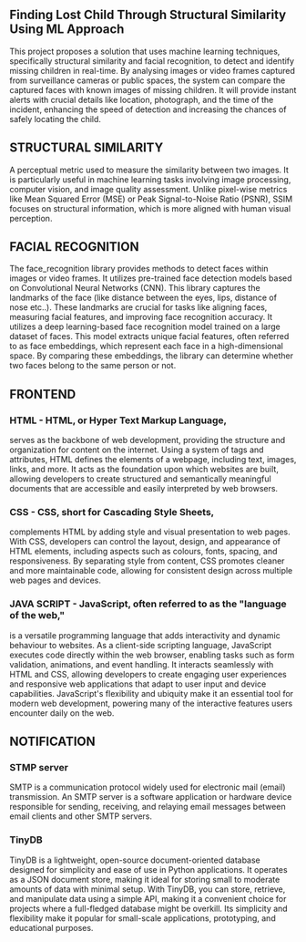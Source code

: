 ##  Finding Lost Child Through Structural Similarity Using ML Approach

This project proposes a solution that uses machine learning techniques, specifically structural similarity and facial recognition, to detect and identify missing children in real-time. By analysing images or video frames captured from surveillance cameras or public spaces, the system can compare the captured faces with known images of missing children. It will provide instant alerts with crucial details like location, photograph, and the time of the incident, enhancing the speed of detection and increasing the chances of safely locating the child.

## STRUCTURAL SIMILARITY
A perceptual metric used to measure the similarity between two images. It is particularly useful in machine learning tasks involving image processing, computer vision, and image quality assessment. Unlike pixel-wise metrics like Mean Squared Error (MSE) or Peak Signal-to-Noise Ratio (PSNR), SSIM focuses on structural information, which is more aligned with human visual perception.

## FACIAL RECOGNITION
The face_recognition library provides methods to detect faces within images or
video frames. It utilizes pre-trained face detection models based on Convolutional Neural Networks (CNN). This
library captures the landmarks of the face (like distance between the eyes, lips,
distance of nose etc..). These landmarks are crucial for tasks like aligning faces,
measuring facial features, and improving face recognition accuracy. It utilizes a
deep learning-based face recognition model trained on a large dataset of faces.
This model extracts unique facial features, often referred to as face
embeddings, which represent each face in a high-dimensional space. By
comparing these embeddings, the library can determine whether two faces
belong to the same person or not.

## FRONTEND
### HTML - HTML, or Hyper Text Markup Language, 
serves as the backbone of web development, providing the structure and organization
for content on the internet. Using a system of tags and attributes, HTML
defines the elements of a webpage, including text, images, links, and
more. It acts as the foundation upon which websites are built, allowing
developers to create structured and semantically meaningful documents
that are accessible and easily interpreted by web browsers.

### CSS - CSS, short for Cascading Style Sheets, 
complements HTML by adding style and visual presentation to web pages. With CSS, developers
can control the layout, design, and appearance of HTML elements,
including aspects such as colours, fonts, spacing, and responsiveness.
By separating style from content, CSS promotes cleaner and more
maintainable code, allowing for consistent design across multiple web
pages and devices.

### JAVA SCRIPT - JavaScript, often referred to as the "language of the web,"
is a versatile programming language that adds interactivity and dynamic
behaviour to websites. As a client-side scripting language, JavaScript
executes code directly within the web browser, enabling tasks such as
form validation, animations, and event handling. It interacts seamlessly
with HTML and CSS, allowing developers to create engaging user
experiences and responsive web applications that adapt to user input and
device capabilities. JavaScript's flexibility and ubiquity make it an
essential tool for modern web development, powering many of the
interactive features users encounter daily on the web.

## NOTIFICATION
### STMP server 
SMTP is a communication protocol widely used for electronic
mail (email) transmission. An SMTP server is a software application or
hardware device responsible for sending, receiving, and relaying email
messages between email clients and other SMTP servers.

### TinyDB

TinyDB is a lightweight, open-source document-oriented database
designed for simplicity and ease of use in Python applications. It operates as a
JSON document store, making it ideal for storing small to moderate amounts of
data with minimal setup. With TinyDB, you can store, retrieve, and manipulate
data using a simple API, making it a convenient choice for projects where a
full-fledged database might be overkill. Its simplicity and flexibility make it
popular for small-scale applications, prototyping, and educational purposes.



